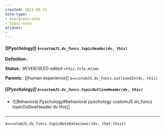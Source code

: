```yaml
---
created: 2021-08-12
note-type: 
- evergreen-note
- topic-note
aliases:
- 
---
```

 
#### [[Pyschology]] `$=customJS.dv_funcs.topicHeader(dv, this)`


**Definition**::

**Status**:: #EVER/SEED 
*edited `=this.file.mtime`*

**Parents**:: [[human experience]]
`$=customJS.dv_funcs.outlinedIn(dv, this)`

##### [[Pyschology]] `$=customJS.dv_funcs.topicOutlineHeader(dv, this)`
- ![[Behavioral Pyschology#behavioral pyschology customJS dv_funcs topicOutlineHeader dv this]]

### <hr class="dataviews"/>

`$=customJS.dv_funcs.topicNoteDataviews({dv, that:this})`


